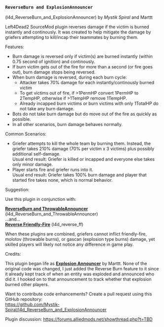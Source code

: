 ### `ReverseBurn and ExplosionAnnouncer`
(l4d_ReverseBurn_and_ExplosionAnnouncer) by *_Mystik Spiral_* and Marttt  

Left4Dead2 SourceMod plugin reverses damage if the victim is burned instantly and continously.
It was created to help mitigate the damage by griefers attempting to kill/incap their teammates by burning them.

Features:  
- Burn damage is reversed only if victim(s) are burned instantly (within 0.75 second of ignition) and continously.
- If burn victim gets out of the fire for more than a second (or fire goes out), burn damage stops being reversed.
- When burn damage is reversed, during each burn cycle:
	* Attacker takes 70% damage for each instantly/continously burned victim
	* To get victims out of fire, if >1PermHP convert 1PermHP to 2TempHP, otherwise if >1TempHP remove 1TempHP.
	* Already incapped burn victims or burn victims with only 1TotalHP do not take any burn damage.
- Bots do not take burn damage but do move out of the fire as quickly as possible.
- In all other scenarios, burn damage behaves normally.

Common Scenarios:  
- Griefer attempts to kill the whole team by burning them. Instead, the griefer takes 210% damage (70% per victim x 3 victims) plus possibly additional self-damage.  
Usual end result: Griefer is killed or incapped and everyone else takes only minor damage.  
- Player starts fire and griefer runs into it.  
Usual end result: Griefer takes 100% burn damage and player that started fire takes none, which is normal behavior.  

Suggestion:  

Use this plugin in conjunction with:  

**[ReverseBurn and ThrowableAnnouncer](https://forums.alliedmods.net/showthread.php?t=TBD)** (l4d_ReverseBurn_and_ThrowableAnnouncer)  
...and...  
**[Reverse Friendly-Fire](https://forums.alliedmods.net/showthread.php?t=329035)** (l4d_reverse_ff)  

When these plugins are combined, griefers cannot inflict friendly-fire, molotov (throwable burns), or gascan (explosion type burns) damage, yet skilled players will likely not notice any difference in game play.

Credits:  

This plugin began life as **[Explosion Announcer](https://forums.alliedmods.net/showthread.php?t=328006)** by Marttt.  None of the original code was changed, I just added the Reverse Burn feature to it since it already kept track of when an entity was exploded and announced who did it.  I hooked on to that announcement to track whether that explosion burned other players.  

Want to contribute code enhancements?
Create a pull request using this GitHub repository:  
https://github.com/Mystik-Spiral/l4d_ReverseBurn_and_ExplosionAnnouncer  

Plugin discussion: https://forums.alliedmods.net/showthread.php?t=TBD
